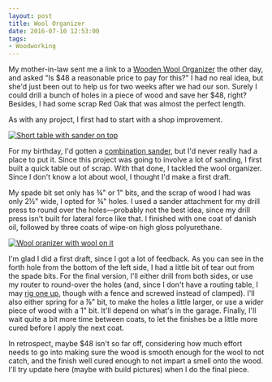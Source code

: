 ```yaml
---
layout: post 
title: Wool Organizer
date: 2016-07-10 12:53:00
tags:
- Woodworking
---
```

My mother-in-law sent me a link to a [Wooden Wool Organizer](http://www.elizabethbradley.com/theamericas/wooden-wool-organizer.html) the other day, and asked "Is $48 a reasonable price to pay for this?" I had no real idea, but she'd just been out to help us for two weeks after we had our son. Surely I could drill a bunch of holes in a piece of wood and save her $48, right? Besides, I had some scrap Red Oak that was almost the perfect length.

As with any project, I first had to start with a shop improvement. 

<a href="http://imgur.com/XC2JZLT"><img alt="Short table with sander on top" src="https://i.imgur.com/XC2JZLT.jpg"></a>

For my birthday, I'd gotten a [combination sander](http://amzn.to/29xc3kx), but I'd never really had a place to put it. Since this project was going to involve a lot of sanding, I first built a quick table out of scrap. With that done, I tackled the wool organizer. Since I don't know a lot about wool, I thought I'd make a first draft.

My spade bit set only has &frac34;" or 1" bits, and the scrap of wood I had was only 2&frac12;" wide, I opted for &frac34;" holes. I used a sander attachment for my drill press to round over the holes&mdash;probably not the best idea, since my drill press isn't built for lateral force like that. I finished with one coat of danish oil, followed by three coats of wipe-on high gloss polyurethane. 

<a href="http://imgur.com/eTJ8pbs"><img alt="Wool oranizer with wool on it" src="https://i.imgur.com/eTJ8pbs.jpg"></a>

I'm glad I did a first draft, since I got a lot of feedback. As you can see in the forth hole from the bottom of the left side, I had a little bit of tear out from the spade bits. For the final version, I'll either drill from both sides, or use my router to round-over the holes (and, since I don't have a routing table, I may [rig one up](http://imgur.com/r/woodworking/czzDifh), though with a fence and screwed instead of clamped). I'll also either spring for a &#8542;" bit, to make the holes a little larger, or use a wider piece of wood with a 1" bit. It'll depend on what's in the garage. Finally, I'll wait quite a bit more time between coats, to let the finishes be a little more cured before I apply the next coat.

In retrospect, maybe $48 isn't so far off, considering how much effort needs to go into making sure the wood is smooth enough for the wool to not catch, and the finish well cured enough to not impart a smell onto the wood. I'll try update here (maybe with build pictures) when I do the final piece.